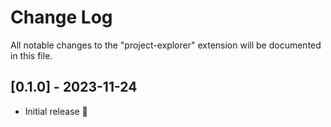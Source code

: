 # Change Log

All notable changes to the "project-explorer" extension will be documented in this file.

## [0.1.0] - 2023-11-24

- Initial release 🎉

